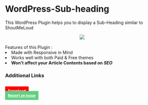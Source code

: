 # WordPress-Sub-heading
This WordPress Plugin helps you to display a Sub-Heading similar to ShoutMeLoud
<br>
<center><img src="https://github.com/the-mcnaveen/WordPress-Sub-heading/blob/master/Screenshot%20from%202016-09-17%2023:36:06.png?raw=true"></center>
<br>
Features of this Plugin :
<li> Made with Responsive in Mind</li>
<li> Works well with both Paid & Free themes</li>
<li><b>Won't affect your Article Contents based on <i>SEO</i></b></li>

<h3>Additional Links</h3>
<br>
<a href="http://bit.ly/2cOwH1T"  id="button" style="
    font-weight: bold;
    padding: 7px 9px;    
    background-color: Red;   
    color: #fff !important;
    font-size: 12px;
    font-family: "Helvetica Neue",Helvetica,Arial,sans-serif;
    cursor: pointer;
    text-decoration: none;
    text-shadow: 0 1px 0px rgba(0,0,0,0.15);
    border-width: 1px 1px 3px !important;
    border-style: solid;
    border-color: #3ac162;
    white-space: nowrap;
    overflow: hidden;
    text-overflow: ellipsis;
    display: -moz-inline-stack;
    display: inline-block;
    vertical-align: middle;
    zoom: 1;
    border-radius: 3px;
    box-sizing: border-box;
    box-shadow: 0 -1px 0 rgba(255,255,255,0.1) inset;" class="button">Download</a>
<br>
<a href="http://bit.ly/2cFydkX"  id="button" style="
    font-weight: bold;
    padding: 7px 9px;    
    background-color: #5fcf80;   
    color: #fff !important;
    font-size: 12px;
    font-family: "Helvetica Neue",Helvetica,Arial,sans-serif;
    cursor: pointer;
    text-decoration: none;
    text-shadow: 0 1px 0px rgba(0,0,0,0.15);
    border-width: 1px 1px 3px !important;
    border-style: solid;
    border-color: #3ac162;
    white-space: nowrap;
    overflow: hidden;
    text-overflow: ellipsis;
    display: -moz-inline-stack;
    display: inline-block;
    vertical-align: middle;
    zoom: 1;
    border-radius: 3px;
    box-sizing: border-box;
    box-shadow: 0 -1px 0 rgba(255,255,255,0.1) inset;" class="button">Report an Issue</a>
